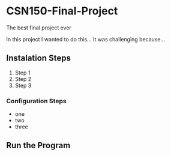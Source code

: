 # CSN150-Final-Project
The best final project ever

In this project I wanted to do this...
It was challenging because...

## Instalation Steps
1. Step 1
2. Step 2
3. Step 3

### Configuration Steps
- one
- two
- three 

## Run the Program
